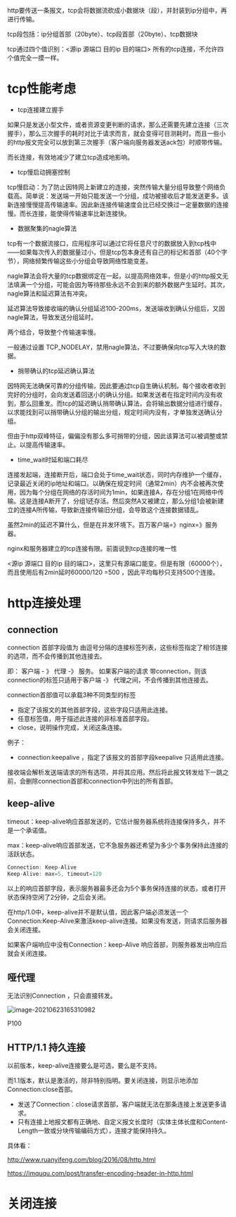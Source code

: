 http要传送一条报文，tcp会将数据流砍成小数据块（段），并封装到ip分组中，再进行传输。

tcp段包括：ip分组首部（20byte）、tcp段首部（20byte）、tcp数据块

tcp通过四个值识别：<源ip 源端口 目的ip 目的端口> 所有的tcp连接，不允许四个值完全一摸一样。

# tcp性能考虑

- tcp连接建立握手

如果只是发送小型文件，或者资源变更判断的请求，那么还需要先建立连接（三次握手），那么三次握手的耗时对比于请求而言，就会变得可目测耗时。而且一些小的http报文完全可以放到第三次握手（客户端向服务器发送ack包）时顺带传输。

而长连接，有效地减少了建立tcp造成地影响。

- tcp慢启动拥塞控制

tcp慢启动：为了防止因特网上新建立的连接，突然传输大量分组导致整个网络负载高。简单说：发送端一开始只能发送一个分组，成功被接收后才能发送更多。该新连接慢慢提高传输速率。因此新连接传输速度会比已经交换过一定量数据的连接慢。而长连接，能使得传输速率比新连接快。

- 数据聚集的nagle算法

tcp有一个数据流接口，应用程序可以通过它将任意尺寸的数据放入到tcp栈中——如果每次传入的数据量过小，但是tcp包本身还有自己的标记和首部（40个字节），网络频繁传输这些小分组会导致网络性能变差。

nagle算法会将大量的tcp数据绑定在一起，以提高网络效率，但是小的http报文无法填满一个分组，可能会因为等待那些永远不会到来的额外数据产生延时。其次，nagle算法和延迟算法有冲突。

延迟算法导致接收端的确认分组延迟100-200ms，发送端收到确认分组后，又因nagle算法，导致发送分组延时。

两个结合，导致整个传输速率慢。

一般通过设置 TCP_NODELAY，禁用nagle算法，不过要确保向tcp写入大块的数据。

- 捎带确认的tcp延迟确认算法

因特网无法确保可靠的分组传输，因此要通过tcp自生确认机制。每个接收者收到完好的分组时，会向发送着回送小的确认分组。如果发送者在指定时间内没有收到，那么回重发。而tcp的延迟确认捎带确认算法，会将输出数据分组进行缓存，以求能找到可以捎带确认分组的输出分组，规定时间内没有，才单独发送确认分组。

但由于http双峰特征，偏偏没有那么多可捎带的分组，因此该算法可以被调整或禁止。以提高传输速率。

- time_wait时延和端口耗尽

连接发起端，连接断开后，端口会处于time_wait状态，同时内存维护一个缓存，记录最近关闭的ip地址和端口。以确保在规定时间（通常2min）内不会被再次使用，因为每个分组在网络的存活时间为1min，如果连接A，存在分组1在网络中传输。这是连接A断开了，分组1还存活。然后突然A又被建立，那么分组1会被新建立的连接A所传输，导致新连接传输旧分组，会导致这个连接数据错乱。

虽然2min的延迟不算什么，但是在并发环境下。百万客户端=》nginx=》服务器。

nginx和服务器建立的tcp连接有限。前面说到tcp连接的唯一性

<源ip 源端口 目的ip 目的端口>，这里只有源端口能变。但是有限（60000个），而且使用后有2min延时60000/120 =500 ，因此平均每秒只支持500个连接。

# http连接处理

## connection

connection 首部字段值为 由逗号分隔的连接标签列表，这些标签指定了相邻连接的选项，而不会传播到其他连接去。

即： 客户端 - 》 代理 -》 服务。  如果客户端的请求 带connection，则该connection的标签只适用于客户端 -》 代理之间，不会传播到其他连接去。

connection首部值可以承载3种不同类型的标签

- 指定了该报文的其他首部字段，这些字段只适用此连接。
- 任意标签值，用于描述此连接的非标准首部字段。
- close，说明操作完成，关闭这条连接。

例子：

- connection:keepalive  ，指定了该报文的首部字段keepalive 只适用此连接。

接收端会解析发送端请求的所有选项，并将其应用。然后将此报文转发给下一跳之前，会删除connection首部和connection中列出的所有首部。

## keep-alive

timeout：keep-alive响应首部发送的，它估计服务器系统将连接保持多久，并不是一个承诺值。

max：keep-alive响应首部发送，它不急服务器还希望为多少个事务保持此连接的活跃状态。

```js
Connection: Keep-Alive
Keep-Alive: max=5, timeout=120
```

以上的响应首部字段，表示服务器最多还会为5个事务保持连接的状态，或者打开状态保持空闲了2分钟，之后会关闭。

在http/1.0中，keep-alive并不是默认值，因此客户端必须发送一个Connection:Keep-Alive来激活keep-alive连接。如果没有发送，则请求后服务器会关闭连接。

如果客户端响应中没有Connection：keep-Alive 响应首部，则服务器发出响应后就会关闭连接。

## 哑代理

无法识别Connection ，只会直接转发。

![image-20210623165310982](D:\note\http权威指南\images\image-20210623165310982.png)

P100

## HTTP/1.1 持久连接

以前版本，keep-alive连接要么是可选，要么是不支持。

而1.1版本，默认是激活的，除非特别指明。要关闭连接，则显示地添加Connection:close首部。

- 发送了Connection：close请求首部，客户端就无法在那条连接上发送更多请求。
- 只有连接上地报文都有正确地、自定义报文长度时（实体主体长度和Content-Length一致或分块传输编码方式），连接才能保持持久。

具体看：

http://www.ruanyifeng.com/blog/2016/08/http.html

https://imququ.com/post/transfer-encoding-header-in-http.html

# 关闭连接

